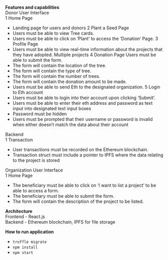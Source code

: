 **Features and capabilities** <br>
Donor User Interface <br>
1 Home Page
- Landing page for users and donors
2 Plant a Seed Page
- Users must be able to view Tree cards.
- Users must be able to click on ‘Plant’ to access the ‘Donation’ Page.
3 Profile Page 
- Users must be able to view real-time information about the projects that they have adopted.
Multiple projects
4 Donation Page
Users must be able to submit the form.
- The form will contain the location of the tree.
- The form will contain the type of tree.
- The form will contain the number of trees.
- The form will contain the donation amount to be made.
- Users must be able to send Eth to the designated organization.
5 Login to Eth account
- Users must be able to login into their account upon clicking ‘Submit’.
- Users must be able to enter their eth address and password as text input into designated text input boxes
- Password must be hidden
- Users must be prompted that their username or password is invalid when either doesn’t match the data about their account 

Backend<br>
1 Transaction<br>
- User transactions must be recorded on the Ethereum blockchain.
- Transaction struct must include a pointer to IPFS where the data relating to the project is stored

Organization User Interface<br>
1 Home Page<br>
- The beneficiary must be able to click on ‘I want to list a project’ to be able to access a form.
- The beneficiary must be able to submit the form.
- The form will contain the description of the project to be listed.

**Architecture** <br>
Frontend - React.js <br>
Backend - Ethereum blockchain, IPFS for file storage

**How to run application**
- `truffle migrate`
- `npm install`
- `npm start`


